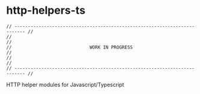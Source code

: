 # http-helpers-ts

```
// -------------------------------------------------------------------------- //
//                                                                            //
//                             WORK IN PROGRESS                               //
//                                                                            //
// -------------------------------------------------------------------------- //
```

HTTP helper modules for Javascript/Typescript
